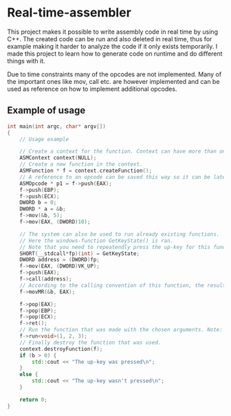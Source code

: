 # Real-time-assembler

This project makes it possible to write assembly code in real time by using C++. The created code can be run and also deleted in real time, thus for example making it harder to analyze the code if it only exists temporarily. I made this project to learn how to generate code on runtime and do different things with it.

Due to time constraints many of the opcodes are not implemented. Many of the important ones like mov, call etc. are however implemented and can be used as reference on how to implement additional opcodes.

## Example of usage
```c++
int main(int argc, char* argv[])
{
	// Usage example

	// Create a context for the function. Context can have more than one function.
	ASMContext context(NULL);
	// Create a new function in the context.
	ASMFunction * f = context.createFunction();
	// A reference to an opcode can be saved this way so it can be later on used in a jump for example.
	ASMOpcode * p1 = f->push(EAX);
	f->push(EBP);
	f->push(ECX);
	DWORD b = 0;
	DWORD * a = &b;
	f->mov(&b, 5);
	f->mov(EAX, (DWORD)10);

	// The system can also be used to run already existing functions.
	// Here the windows-function GetKeyState() is ran.
	// Note that you need to repeatendly press the up-key for this function to register it.
	SHORT(__stdcall*fp)(int) = GetKeyState;
	DWORD address = (DWORD)fp;
	f->mov(EAX, (DWORD)VK_UP);
	f->push(EAX);
	f->call(address);
	// According to the calling convention of this function, the result is stored in EAX and here it is moved to the variable b.
	f->movMR(&b, EAX);

	f->pop(EAX);
	f->pop(EBP);
	f->pop(ECX);
	f->ret();
	// Run the function that was made with the chosen arguments. Note: The arguments aren't really used here.
	f->run<void>(1, 2, 3);
	// Finally destroy the function that was used.
	context.destroyFunction(f);
	if (b > 0) {
		std::cout << "The up-key was pressed\n";
	}
	else {
		std::cout << "The up-key wasn't pressed\n";
	}

	return 0;
}
```
  
